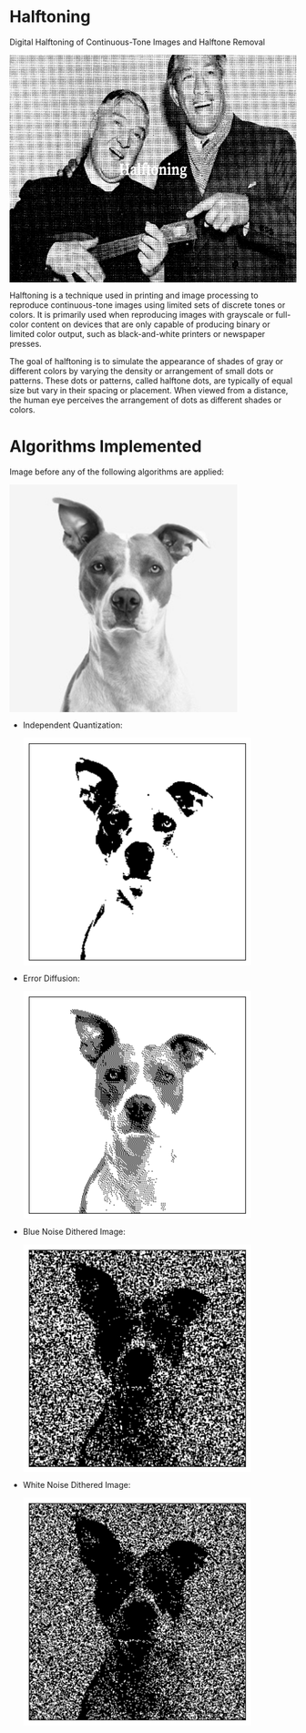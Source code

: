 # Halftoning
Digital Halftoning of Continuous-Tone Images and Halftone Removal



<img src="https://github.com/Rhidz/Halftoning/blob/main/Halftoning.png" align="center"
     width="600" height="400">
     


Halftoning is a technique used in printing and image processing to reproduce continuous-tone images using limited sets of discrete tones or colors. It is primarily used when reproducing images with grayscale or full-color content on devices that are only capable of producing binary or limited color output, such as black-and-white printers or newspaper presses.

The goal of halftoning is to simulate the appearance of shades of gray or different colors by varying the density or arrangement of small dots or patterns. These dots or patterns, called halftone dots, are typically of equal size but vary in their spacing or placement. When viewed from a distance, the human eye perceives the arrangement of dots as different shades or colors.

# Algorithms Implemented

Image before any of the following algorithms are applied:

<img src="https://github.com/Rhidz/Halftoning/blob/main/dog.jpg" align="center"
     width="400" height="400">

* Independent Quantization:

  <img src="https://github.com/Rhidz/Halftoning/blob/main/dod_iq.png" align="center"
     width="400" height="400">

* Error Diffusion:

  <img src="https://github.com/Rhidz/Halftoning/blob/main/dog_ed.png" align="center"
     width="400" height="400">

* Blue Noise Dithered Image:

  <img src="https://github.com/Rhidz/Halftoning/blob/main/blue.png" align="center"
     width="400" height="400">

* White Noise Dithered Image:

  <img src="https://github.com/Rhidz/Halftoning/blob/main/white.png" align="center"
     width="400" height="400">
  

  
